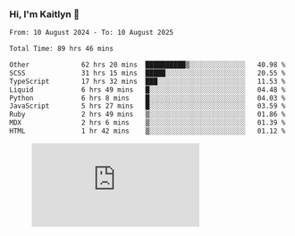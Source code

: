 ### Hi, I'm Kaitlyn 👋
<!--START_SECTION:waka-->

```txt
From: 10 August 2024 - To: 10 August 2025

Total Time: 89 hrs 46 mins

Other             62 hrs 20 mins  ██████████▒░░░░░░░░░░░░░░   40.98 %
SCSS              31 hrs 15 mins  █████░░░░░░░░░░░░░░░░░░░░   20.55 %
TypeScript        17 hrs 32 mins  ███░░░░░░░░░░░░░░░░░░░░░░   11.53 %
Liquid            6 hrs 49 mins   █░░░░░░░░░░░░░░░░░░░░░░░░   04.48 %
Python            6 hrs 8 mins    █░░░░░░░░░░░░░░░░░░░░░░░░   04.03 %
JavaScript        5 hrs 27 mins   █░░░░░░░░░░░░░░░░░░░░░░░░   03.59 %
Ruby              2 hrs 49 mins   ▒░░░░░░░░░░░░░░░░░░░░░░░░   01.86 %
MDX               2 hrs 6 mins    ▒░░░░░░░░░░░░░░░░░░░░░░░░   01.39 %
HTML              1 hr 42 mins    ▒░░░░░░░░░░░░░░░░░░░░░░░░   01.12 %
```

<!--END_SECTION:waka-->

<figure><embed src="https://wakatime.com/share/@018d58bc-3d22-46c9-b2d7-4ed36fb8172d/243b5d9b-77cd-4133-89ff-dcc8f225fa18.svg"></embed></figure>
